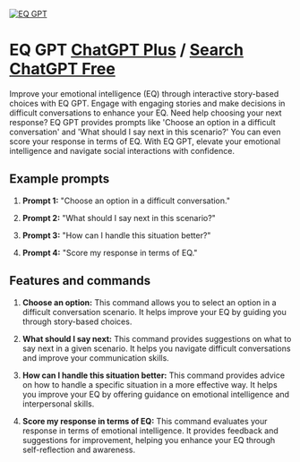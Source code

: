 
[![EQ GPT](https://files.oaiusercontent.com/file-QxC7jfFAonaV0ES6oulpCgzM?se=2123-10-17T14%3A08%3A08Z&sp=r&sv=2021-08-06&sr=b&rscc=max-age%3D31536000%2C%20immutable&rscd=attachment%3B%20filename%3Dbcb77da2-295f-4027-bd20-7a2b2749ffc0.png&sig=/SEEfvWWDroGWiY9PnFp6hAGSY51nWzK0fsyoU3aixQ%3D)](https://chat.openai.com/g/g-v2bTuGZ8Z-eq-gpt)

# EQ GPT [ChatGPT Plus](https://chat.openai.com/g/g-v2bTuGZ8Z-eq-gpt) / [Search ChatGPT Free](https://gptcall.net/index.html#/?search=EQ%20GPT)

Improve your emotional intelligence (EQ) through interactive story-based choices with EQ GPT. Engage with engaging stories and make decisions in difficult conversations to enhance your EQ. Need help choosing your next response? EQ GPT provides prompts like 'Choose an option in a difficult conversation' and 'What should I say next in this scenario?' You can even score your response in terms of EQ. With EQ GPT, elevate your emotional intelligence and navigate social interactions with confidence.

## Example prompts

1. **Prompt 1:** "Choose an option in a difficult conversation."

2. **Prompt 2:** "What should I say next in this scenario?"

3. **Prompt 3:** "How can I handle this situation better?"

4. **Prompt 4:** "Score my response in terms of EQ."

## Features and commands

1. **Choose an option:** This command allows you to select an option in a difficult conversation scenario. It helps improve your EQ by guiding you through story-based choices.

2. **What should I say next:** This command provides suggestions on what to say next in a given scenario. It helps you navigate difficult conversations and improve your communication skills.

3. **How can I handle this situation better:** This command provides advice on how to handle a specific situation in a more effective way. It helps you improve your EQ by offering guidance on emotional intelligence and interpersonal skills.

4. **Score my response in terms of EQ:** This command evaluates your response in terms of emotional intelligence. It provides feedback and suggestions for improvement, helping you enhance your EQ through self-reflection and awareness.


